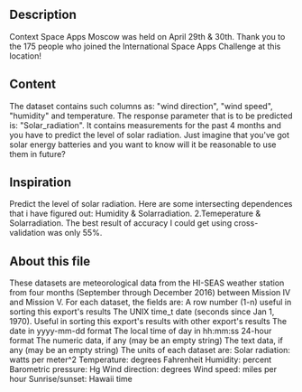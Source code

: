 ## Description

Context
Space Apps Moscow was held on April 29th & 30th. 
Thank you to the 175 people who joined the International Space Apps Challenge at this location!

## Content
The dataset contains such columns as: "wind direction", "wind speed", "humidity" and temperature.
The response parameter that is to be predicted is: "Solar_radiation".
It contains measurements for the past 4 months and you have to predict the level of solar radiation.
Just imagine that you've got solar energy batteries and you want to know will it be reasonable to use them in future?


## Inspiration
Predict the level of solar radiation.
Here are some intersecting dependences that i have figured out:
Humidity & Solarradiation. 2.Temeperature & Solarradiation.
The best result of accuracy I could get using cross-validation was only 55%.


## About this file
These datasets are meteorological data from the HI-SEAS weather station from four months (September through December 2016) between Mission IV and Mission V.
For each dataset, the fields are:
A row number (1-n) useful in sorting this export's results
The UNIX time_t date (seconds since Jan 1, 1970). Useful in sorting this export's results with other export's results
The date in yyyy-mm-dd format
The local time of day in hh:mm:ss 24-hour format
The numeric data, if any (may be an empty string)
The text data, if any (may be an empty string)
The units of each dataset are:
Solar radiation: watts per meter^2
Temperature: degrees Fahrenheit
Humidity: percent
Barometric pressure: Hg
Wind direction: degrees
Wind speed: miles per hour
Sunrise/sunset: Hawaii time